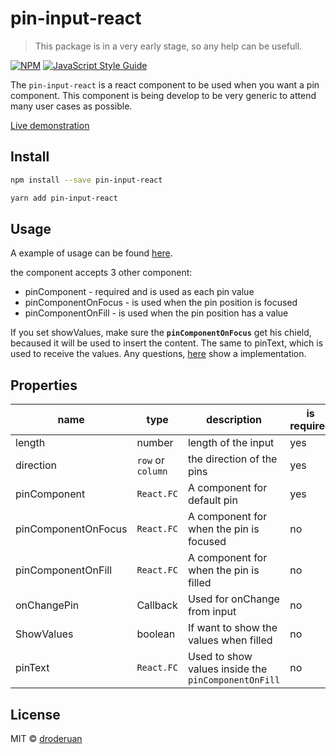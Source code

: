 # pin-input-react

> This package is in a very early stage, so any help can be usefull.

[![NPM](https://img.shields.io/npm/v/pin-input-react.svg)](https://www.npmjs.com/package/pin-input-react) [![JavaScript Style Guide](https://img.shields.io/badge/code_style-standard-brightgreen.svg)](https://standardjs.com)

The `pin-input-react` is a react component to be used when you want a pin component. This component is being develop to be very generic to attend many user cases as possible.

[Live demonstration](https://droderuan.github.io/pin-input-react/)

## Install

```bash
npm install --save pin-input-react

yarn add pin-input-react
```

## Usage

A example of usage can be found [here](./example/src/App.tsx).

the component accepts 3 other component:
* pinComponent - required and is used as each pin value
* pinComponentOnFocus - is used when the pin position is focused
* pinComponentOnFill - is used when the pin position has a value

If you set showValues, make sure the **`pinComponentOnFocus`** get his chield, becaused it will be used to insert the content. The same to pinText, which is used to receive the values. Any questions, [here](./example/src/App.tsx) show a implementation.

## Properties

| name                | type              | description                                         | is required |
|---------------------|-------------------|-----------------------------------------------------|-------------|
| length              | number            | length of the input                                 | yes         |
| direction           | `row` or `column` | the direction of the pins                           | yes         |
| pinComponent        | `React.FC`        | A component for default pin                         | yes         |
| pinComponentOnFocus | `React.FC`        | A component for when the pin is focused             | no          |
| pinComponentOnFill  | `React.FC`        | A component for when the pin is filled              | no          |
| onChangePin         | Callback          | Used for onChange from input                        | no          |
| ShowValues          | boolean           | If want to show the values when filled              | no          |
| pinText             | `React.FC`        | Used to show values inside the `pinComponentOnFill` | no          |

## License

MIT © [droderuan](https://github.com/droderuan)
